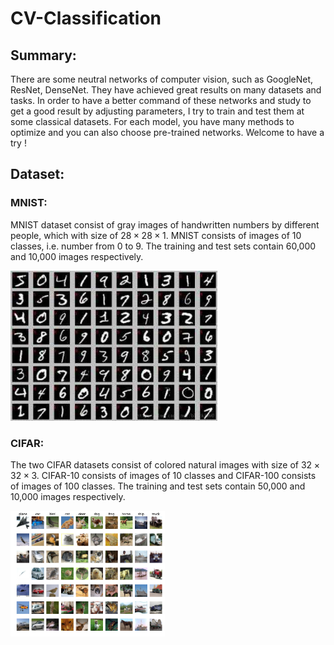 # CV-Classification
##  **Summary:**

There are some neutral networks of computer vision, such as GoogleNet, ResNet, DenseNet. They have achieved great results on many datasets and tasks. In order to have a better command of these networks and study to get a good result by adjusting parameters, I try to train and test them at some classical datasets. For each model, you have many methods to optimize and you can also choose pre-trained networks. Welcome to have a try !

##  **Dataset:**

### MNIST:

MNIST dataset consist of gray images of handwritten numbers by different people, which with size of $28\times28\times1$​. MNIST consists of images of 10 classes, i.e. number from 0 to 9. The training and test sets contain 60,000 and 10,000 images respectively.

<img src="pictures of readme\v2-839aedfe43eb8fedebbbbf2e21d310c4_1440w.jpg" alt="v2-839aedfe43eb8fedebbbbf2e21d310c4_1440w" style="zoom:80%;" />

### CIFAR: 

The two CIFAR datasets consist of colored natural images with size of $32\times32\times3$. CIFAR-10 consists of images of 10 classes and CIFAR-100 consists of images of 100 classes. The training and test sets contain 50,000 and 10,000 images respectively.

<img src="pictures of readme\1_SZnidBt7CQ4Xqcag6rd8Ew.png" alt="1_SZnidBt7CQ4Xqcag6rd8Ew" style="zoom:30%;" />
